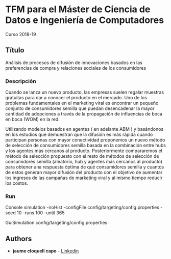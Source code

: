 # TFM para el Máster de Ciencia de Datos e Ingeniería de Computadores
Curso 2018-19

## Título

Análisis de procesos de difusión de innovaciones basados en las preferencias de compra y relaciones sociales de los consumidores

### Descripción

Cuando se lanza un nuevo producto, las empresas suelen regalar muestras gratuitas para dar a conocer el producto en el mercado. Uno de los problemas fundamentales en el marketing viral es encontrar un pequeño conjunto de consumidores semilla que puedan desencadenar la mayor cantidad de adopciones a través de la propagación de influencias de boca en boca (WOM) en la red. 

Utilizando modelos basados en agentes ( en adelante ABM ) y basándonos en los estudios que demuestran que la difusión es más rápida cuando participan personas con mayor conectividad proponemos un nuevo método de selección de consumidores semilla basada en la combinación entre hubs y los agentes más cercanos al producto. Posteriormente compararemos el método de selección propuesto con el resto de métodos de selección de consumidores semilla (aleatorio, hub y agentes más cercanos al producto) para obtener una respuesta óptima de qué consumidores semilla y cuantos de estos generan mayor difusión del producto con el objetivo de aumentar los ingresos de las campañas de marketing viral y al mismo tiempo reducir los costos.


### Run

Console simulation
-noHist -configFile config/targeting/config.properties -seed 10 -runs 100 -until 365

GuiSimulation
config/targeting/config.properties


## Authors

* **jaume cloquell capo** - [Linkedin](https://www.linkedin.com/in/jaume-cloquell-119765b7)

